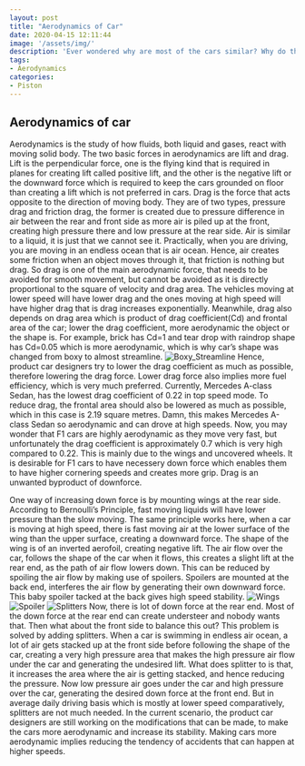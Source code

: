 ```yaml
---
layout: post
title: "Aerodynamics of Car"
date: 2020-04-15 12:11:44
image: '/assets/img/'
description: 'Ever wondered why are most of the cars similar? Why do they have a specific shape instead of having a boxy shape?  What makes it stick to the road even in their high speeds of drive?Check out this article on ‘Aerodynamics of Car’'
tags:
- Aerodynamics
categories:
- Piston
---
```


## Aerodynamics of car

Aerodynamics is the study of how fluids, both liquid and gases, react with moving solid body. The two basic forces in aerodynamics are lift and drag. Lift is the perpendicular force, one is the flying kind that is required in planes for creating lift called positive lift, and the other is the negative lift or the downward force which is required to keep the cars grounded on floor than creating a lift which is not preferred in cars. Drag is the force that acts opposite to the direction of moving body. They are of two types, pressure drag and friction drag, the former is created due to pressure difference in air between the rear and front side as more air is piled up at the front, creating high pressure there and low pressure at the rear side.
Air is similar to a liquid, it is just that we cannot see it. Practically, when you are driving, you are moving in an endless ocean that is air ocean. Hence, air creates some friction when an object moves through it, that friction is nothing but drag. So drag is one of the main aerodynamic force, that needs to be avoided for smooth movement, but cannot be avoided as it is directly proportional to the square of velocity and drag area. The vehicles moving at lower speed will have lower drag and the ones moving at high speed will have higher drag that is drag increases exponentially. Meanwhile, drag also depends on drag area which is product of drag coefficient(Cd) and frontal area of the car; lower the drag coefficient, more aerodynamic the object or the shape is. For example, brick has Cd=1 and tear drop with raindrop shape has Cd=0.05 which is more aerodynamic, which is why car’s shape was changed from boxy to almost streamline.
![Boxy_Streamline](/blog/assets/img/Aerodynamics-of-cars/Figure1.jpg)
Hence, product car designers try to lower the drag coefficient as much as possible, therefore lowering the drag force. Lower drag force also implies more fuel efficiency, which is very much preferred. Currently, Mercedes A-class Sedan, has the lowest drag coefficient of 0.22 in top speed mode. To reduce drag, the frontal area should also be lowered as much as possible, which in this case is 2.19 square metres. Damn, this makes Mercedes A-class Sedan so aerodynamic and can drove at high speeds. Now, you may wonder that F1 cars are highly aerodynamic as they move very fast, but unfortunately the drag coefficient is approximately 0.7 which is very high compared to 0.22. This is mainly due to the wings and uncovered wheels. It is desirable for F1 cars to have necessery down force which enables them to have higher cornering speeds and creates more grip. Drag is an unwanted byproduct of downforce.  

One way of increasing down force is by mounting wings at the rear side. According to Bernoulli’s Principle, fast moving liquids will have lower pressure than the slow moving. The same principle works here, when a car is moving at high speed, there is fast moving air at the lower surface of the wing than the upper surface, creating a downward force. The shape of the wing is of an inverted aerofoil, creating negative lift. The air flow over the car, follows the shape of the car when it flows, this creates a slight lift at the rear end, as the path of air flow lowers down. This can be reduced by spoiling the air flow by making use of spoilers. Spoilers are mounted at the back end, interferes the air flow by generating their own downward force. This baby spoiler tacked at the back gives high speed stability.
![Wings](/blog/assets/img/Aerodynamics-of-cars/Figure2.jpg)
![Spoiler](/blog/assets/img/Aerodynamics-of-cars/Figure3.jpg)
![Splitters](/blog/assets/img/Aerodynamics-of-cars/Figure4.jpg)
Now, there is lot of down force at the rear end. Most of the down force at the rear end can create understeer and nobody wants that. Then what about the front side to balance this out? This problem is solved by adding splitters. When a car is swimming in endless air ocean, a lot of air gets stacked up at the front side before following the shape of the car, creating a very high pressure area that makes the high pressure air flow under the car and generating the undesired lift. What does splitter to is that, it increases the area where the air is getting stacked, and hence reducing the pressure. Now low pressure air goes under the car and high pressure over the car, generating the desired down force at the front end. But in average daily driving basis which is mostly at lower speed comparatively, splitters are not much needed.
In the current scenario, the product car designers are still working on the modifications that can be made, to make the cars more aerodynamic and increase its stability. Making cars more aerodynamic implies reducing the tendency of accidents that can happen at higher speeds.


